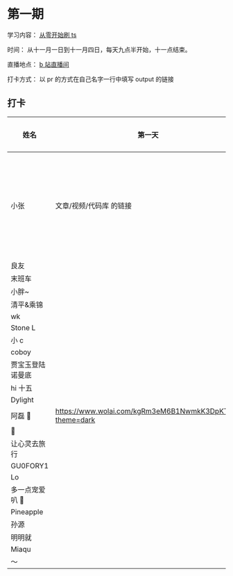 # 第一期

学习内容： [从零开始刷 ts](https://www.typescriptlang.org/docs/handbook/intro.html)

时间： 从十一月一日到十一月四日，每天九点半开始，十一点结束。

直播地点： [b 站直播间](http://live.bilibili.com/21877310)

打卡方式： 以 pr 的方式在自己名字一行中填写 output 的链接

## 打卡


| 姓名             | 第一天               | 第二天           | 第三天           |
| ---------------- | ----------------------- | ----------------------- | ----------------------- |
| 小张             | 文章/视频/代码库 的链接 | 文章/视频/代码库 的链接 | 文章/视频/代码库 的链接 |
| 良友             |                         |                         |                         |
| 末班车           |                         |                         |                         |
| 小胖~            |                         |                         |                         |
| 清平&乘锦        |                         |                         |                         |
| wk               |                         |                         |                         |
| Stone L          |                         |                         |                         |
| 小 c             |                         |                         |                         |
| coboy            |                         |                         |                         |
| 贾宝玉登陆诺曼底 |                         |                         |                         |
| hi 十五          |                         |                         |                         |
| Dylight          |                         |                         |                         |
| 阿磊 🤫          | https://www.wolai.com/kgRm3eM6B1NwmkK3DpKT5b?theme=dark                        |                         |                         |
| 🎃               |                         |                         |                         |
| 让心灵去旅行     |                         |                         |                         |
| GU0FORY1         |                         |                         |                         |
| Lo               |                         |                         |                         |
| 多一点宠爱叭 🤗  |                         |                         |                         |
| Pineapple        |                         |                         |                         |
| 孙源             |                         |                         |                         |
| 明明就           |                         |                         |                         |
| Miaqu            |                         |                         |                         |
| ～               |                         |                         |                         |
